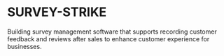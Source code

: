 # SURVEY-STRIKE
Building survey management software that supports recording customer feedback and reviews after sales to enhance customer experience for businesses.
